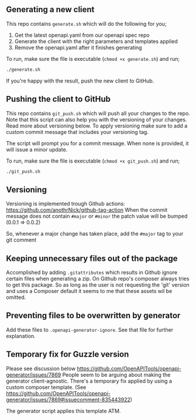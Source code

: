 ## Generating a new client

This repo contains `generate.sh` which will do the following for you;

1. Get the latest openapi.yaml from our openapi spec repo
2. Generate the client with the right parameters and templates applied
3. Remove the openapi.yaml after it finishes generating

To run, make sure the file is executable (`chmod +x generate.sh`) and run;

```bash
./generate.sh
```

If you're happy with the result, push the new client to GitHub.

## Pushing the client to GitHub

This repo contains `git_push.sh` which will push all your changes to the repo.
Note that this script can also help you with the versioning of your changes. Read more about versioning below.
To apply versioning make sure to add a custom commit message that includes your versioning tag.

The script will prompt you for a commit message. When none is provided, it will issue a minor update.

To run, make sure the file is executable (`chmod +x git_push.sh`) and run;

```bash
./git_push.sh
```

## Versioning

Versioning is implemented trough Github actions: https://github.com/anothrNick/github-tag-action
When the commit message does not contain `#major` or `#minor` the patch value will be bumped (0.0.1 => 0.0.2)

So, whenever a major change has taken place, add the `#major` tag to your git comment

## Keeping unnecessary files out of the package

Accomplished by adding `.gitattributes` which results in Github ignore certain files when generating a zip. On Github repo's composer always tries to get this package. So as long as the user is not requesting the 'git' version and uses a Composer default it seems to me that these assets wil be omitted.

## Preventing files to be overwritten by generator

Add these files to `.openapi-generator-ignore`. See that file for further explanation.

## Temporary fix for Guzzle version

Please see discussion below
https://github.com/OpenAPITools/openapi-generator/issues/7869
People seem to be arguing about making the generator client-agnostic.
There's a temporary fix applied by using a custom composer template. (See https://github.com/OpenAPITools/openapi-generator/issues/7869#issuecomment-835443922)

The generator script applies this template ATM.
